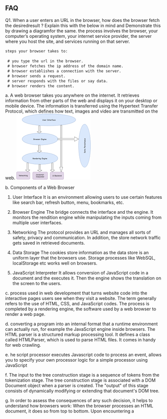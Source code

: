
## FAQ
Q1. When a user enters an URL in the browser, how does the browser fetch the desiredresult ? Explain this with the below in mind and Demonstrate this by drawing a diagramfor the same.
 the process involves the browser, your computer’s operating system, your internet service provider, the server where you host the site,
 and services running on that server.
	
	steps your browser takes to:

     # you type the url in the browser.
     # browser fetches the ip address of the domain name. 
     # browser establishes a connection with the server.
     # browser sends a request.
     # server responds with the files or say data.
     # browser renders the content.
    
a.
A web browser takes you anywhere on the internet. It retrieves information from other parts of the web and displays it on your desktop or mobile device. The information is transferred using the Hypertext Transfer Protocol, which defines how text, images 
and video are transmitted on the web.
  ![](images/download.png)

b.
Components of a Web Browser
1. User Interface
It is an environment allowing users to use certain features like search bar, refresh button, menu, bookmarks, etc.

2. Browser Engine
The bridge connects the interface and the engine. It monitors the rendition engine while manipulating the inputs coming from multiple user interfaces.

3. Networking
The protocol provides an URL and manages all sorts of safety, privacy and communication.
In addition, the store network traffic gets saved in retrieved documents.

4. Data Storage
The cookies store information as the data store is an uniform layer that the browsers use. Storage processes like WebSQL, localStorage etc works well on browsers.

5. JavaScript Interpreter
It allows conversion of JavaScript code in a document and the executes it. Then the engine shows the translation on the screen to the users.

c.
process used in web development that turns website code into the interactive pages users see when they visit a website. The term generally refers to the use of HTML,
CSS, and JavaScript codes. The process is completed by a rendering engine, the software used by a web browser to render a web page.

d.
converting a program into an internal format that a runtime environment can actually run, for example the JavaScript engine inside browsers. 
The HTML parser is a structured markup processing tool. It defines a class called HTMLParser, ​which is used to parse HTML files. It comes in handy for web crawling​.

e.
he script processor executes Javascript code to process an event,
allows you to specify your own processor logic for a simple processor using JavaScript

f.
The input to the tree construction stage is a sequence of tokens from the tokenization stage. The tree construction stage is associated with a DOM Document object when a
 parser is created. The "output" of this stage consists of dynamically modifying or extending that document's DOM tree.

g.
In order to assess the consequences of any such decision, it helps to understand how browsers work: When the browser processes an HTML document, it does so from top to bottom.
Upon encountering a <script> tag, it halts (“blocks”) further processing in order to download the referenced script file.
 ![](images/downloads.png)
